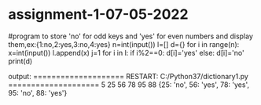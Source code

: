# assignment-1-07-05-2022
#program to store 'no' for odd keys and 'yes' for even numbers and display them,ex:{1:no,2:yes,3:no,4:yes}
n=int(input())
l=[]
d={}
for i in range(n):
    x=int(input())
    l.append(x)
j=1
for i in l:
    if i%2==0:
        d[i]='yes'
    else:
        d[i]='no'
print(d)



output:
==================== RESTART: C:/Python37/dictionary1.py ====================
5
25
56
78
95
88
{25: 'no', 56: 'yes', 78: 'yes', 95: 'no', 88: 'yes'}
